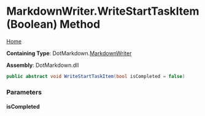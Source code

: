 <a name="_top"></a>

# MarkdownWriter\.WriteStartTaskItem\(Boolean\) Method

[Home](../../../README.md#_top)

**Containing Type**: DotMarkdown\.[MarkdownWriter](../README.md#_top)

**Assembly**: DotMarkdown\.dll

```csharp
public abstract void WriteStartTaskItem(bool isCompleted = false)
```

### Parameters

#### isCompleted


